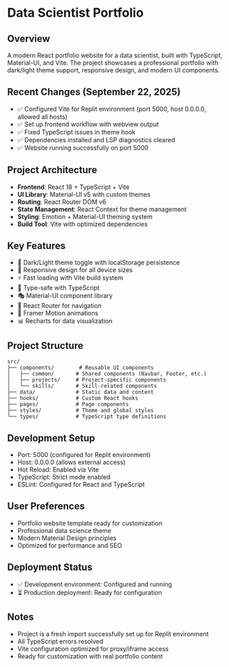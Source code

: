 # Data Scientist Portfolio

## Overview
A modern React portfolio website for a data scientist, built with TypeScript, Material-UI, and Vite. The project showcases a professional portfolio with dark/light theme support, responsive design, and modern UI components.

## Recent Changes (September 22, 2025)
- ✅ Configured Vite for Replit environment (port 5000, host 0.0.0.0, allowed all hosts)
- ✅ Set up frontend workflow with webview output
- ✅ Fixed TypeScript issues in theme hook
- ✅ Dependencies installed and LSP diagnostics cleared
- ✅ Website running successfully on port 5000

## Project Architecture
- **Frontend**: React 18 + TypeScript + Vite
- **UI Library**: Material-UI v5 with custom themes
- **Routing**: React Router DOM v6
- **State Management**: React Context for theme management
- **Styling**: Emotion + Material-UI theming system
- **Build Tool**: Vite with optimized dependencies

## Key Features
- 🎨 Dark/Light theme toggle with localStorage persistence
- 📱 Responsive design for all device sizes
- ⚡ Fast loading with Vite build system
- 🎯 Type-safe with TypeScript
- 🎭 Material-UI component library
- 🔄 React Router for navigation
- 💫 Framer Motion animations
- 📊 Recharts for data visualization

## Project Structure
```
src/
├── components/        # Reusable UI components
│   ├── common/       # Shared components (Navbar, Footer, etc.)
│   ├── projects/     # Project-specific components
│   └── skills/       # Skill-related components
├── data/             # Static data and content
├── hooks/            # Custom React hooks
├── pages/            # Page components
├── styles/           # Theme and global styles
└── types/            # TypeScript type definitions
```

## Development Setup
- Port: 5000 (configured for Replit environment)
- Host: 0.0.0.0 (allows external access)
- Hot Reload: Enabled via Vite
- TypeScript: Strict mode enabled
- ESLint: Configured for React and TypeScript

## User Preferences
- Portfolio website template ready for customization
- Professional data science theme
- Modern Material Design principles
- Optimized for performance and SEO

## Deployment Status
- ✅ Development environment: Configured and running
- ⏳ Production deployment: Ready for configuration

## Notes
- Project is a fresh import successfully set up for Replit environment
- All TypeScript errors resolved
- Vite configuration optimized for proxy/iframe access
- Ready for customization with real portfolio content